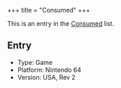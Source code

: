 +++
title = "Consumed"
+++

This is an entry in the [Consumed](@/notes/Consumption/Consumed.md) list.

## Entry

- Type: Game
- Platform: Nintendo 64
- Version: USA, Rev 2
